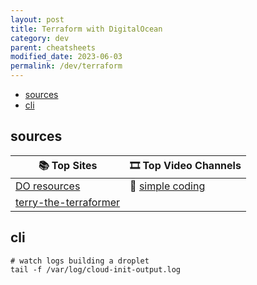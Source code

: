 ```yaml
---
layout: post
title: Terraform with DigitalOcean
category: dev
parent: cheatsheets
modified_date: 2023-06-03
permalink: /dev/terraform
---
```


<!-- vscode-markdown-toc -->
* [sources](#sources)
* [cli](#cli)

<!-- vscode-markdown-toc-config
	numbering=false
	autoSave=true
	/vscode-markdown-toc-config -->
<!-- /vscode-markdown-toc -->


## <a name='sources'></a>sources

| 📚 **Top Sites** 									| 🎞️ **Top Video Channels** |
|---------------------------------------------------|------------------------|
| [DO resources](https://registry.terraform.io/providers/digitalocean/digitalocean/latest/docs) | 🔴 [simple coding](https://www.youtube.com/watch?v=u_zl7XHiF-g&list=PL9evZl_m5wqsc7C38L9grx-djts2bqT_b) |
| [terry-the-terraformer](https://github.com/ezra-buckingham/terry-the-terraformer) | |

## <a name='cli'></a>cli

```
# watch logs building a droplet
tail -f /var/log/cloud-init-output.log
```